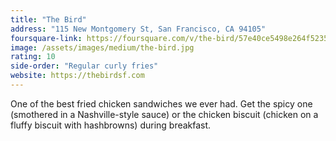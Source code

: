 ```yaml
---
title: "The Bird"
address: "115 New Montgomery St, San Francisco, CA 94105"
foursquare-link: https://foursquare.com/v/the-bird/57e40ce5498e264f523536d8
image: /assets/images/medium/the-bird.jpg
rating: 10
side-order: "Regular curly fries"
website: https://thebirdsf.com
---
```


One of the best fried chicken sandwiches we ever had. Get the spicy one (smothered in a Nashville-style sauce) or the
chicken biscuit (chicken on a fluffy biscuit with hashbrowns) during breakfast.
